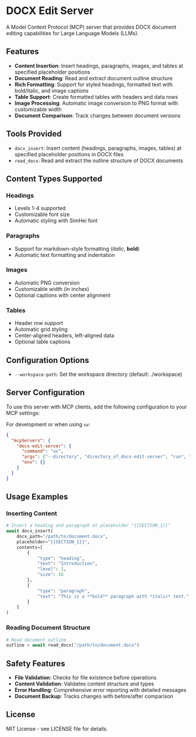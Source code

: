 # DOCX Edit Server

A Model Context Protocol (MCP) server that provides DOCX document editing capabilities for Large Language Models (LLMs).

## Features

- **Content Insertion**: Insert headings, paragraphs, images, and tables at specified placeholder positions
- **Document Reading**: Read and extract document outline structure
- **Rich Formatting**: Support for styled headings, formatted text with bold/italic, and image captions
- **Table Support**: Create formatted tables with headers and data rows
- **Image Processing**: Automatic image conversion to PNG format with customizable width
- **Document Comparison**: Track changes between document versions

## Tools Provided

- `docx_insert`: Insert content (headings, paragraphs, images, tables) at specified placeholder positions in DOCX files
- `read_docx`: Read and extract the outline structure of DOCX documents

## Content Types Supported

### Headings
- Levels 1-4 supported
- Customizable font size
- Automatic styling with SimHei font

### Paragraphs
- Support for markdown-style formatting (*italic*, **bold**)
- Automatic text formatting and indentation

### Images
- Automatic PNG conversion
- Customizable width (in inches)
- Optional captions with center alignment

### Tables
- Header row support
- Automatic grid styling
- Center-aligned headers, left-aligned data
- Optional table captions

## Configuration Options

- `--workspace-path`: Set the workspace directory (default: ./workspace)

## Server Configuration

To use this server with MCP clients, add the following configuration to your MCP settings:

For development or when using `uv`:

```json
{
  "mcpServers": {
    "docx-edit-server": {
      "command": "uv",
      "args": ["--directory", "directory_of_docx-edit-server", "run", "docx-edit-server", "--workspace-path", "/path/to/your/workspace"],
      "env": {}
    }
  }
}
```

## Usage Examples

### Inserting Content
```python
# Insert a heading and paragraph at placeholder "{{SECTION_1}}"
await docx_insert(
    docx_path="/path/to/document.docx",
    placeholder="{{SECTION_1}}",
    contents=[
        {
            "type": "heading",
            "text": "Introduction",
            "level": 1,
            "size": 16
        },
        {
            "type": "paragraph", 
            "text": "This is a **bold** paragraph with *italic* text."
        }
    ]
)
```

### Reading Document Structure
```python
# Read document outline
outline = await read_docx("/path/to/document.docx")
```

## Safety Features

- **File Validation**: Checks for file existence before operations
- **Content Validation**: Validates content structure and types
- **Error Handling**: Comprehensive error reporting with detailed messages
- **Document Backup**: Tracks changes with before/after comparison

## License

MIT License - see LICENSE file for details.